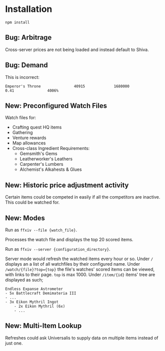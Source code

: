# Installation

    npm install

## Bug: Arbitrage

Cross-server prices are not being loaded and instead default to Shiva.

## Bug: Demand

This is incorrect:

```Emperor's Throne               40915             1680000                0.41               4006%```

## New: Preconfigured Watch Files

Watch files for:

- Crafting quest HQ items
- Gathering
- Venture rewards
- Map allowances
- Cross-class Ingredient Requirements:
    - Gemsmith's Gems
    - Leatherworker's Leathers
    - Carpenter's Lumbers
    - Alchemist's Alkahests & Glues

## New: Historic price adjustment activity

Certain items could be competed in easily if all the competitors are inactive.
This could be watched for.

## New: Modes

Run as `ffxiv --file {watch_file}`.

Processes the watch file and displays the top 20 scored items.

Run as `ffxiv --server {configuration_directory}`.

Server mode would refresh the watched items every hour or so.
Under `/` displays an a list of all watchfiles by their configured name.
Under `/watch/{file}?top={top}` the file's watches' scored items can be viewed, with links to their page. `top` is max 1000.
Under `/item/{id}` items' tree are displayed as such;

    Endless Expanse Astrometer
    - 5x Battlecraft Demimateria III
    - ...
    - 3x Eikon Mythril Ingot
        - 2x Eikon Mythril (6x)
        - ...

## New: Multi-Item Lookup

Refreshes could ask Universalis to supply data on multiple items instead of just one.
